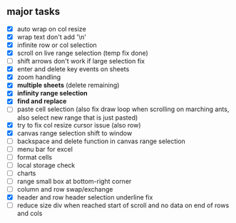 ## major tasks
- [x] auto wrap on col resize
- [x] wrap text don't add '\n'
- [x] infinite row or col selection
- [x] scroll on live range selection (temp fix done)
- [ ] shift arrows don't work if large selection fix
- [x] enter and delete key events on sheets
- [x] zoom handling
- [x] **multiple sheets** (delete remaining)
- [x] **infinity range selection**
- [x] **find and replace**
- [ ] paste cell selection (also fix draw loop when scrolling on marching ants, also select new range that is just pasted)
- [x] try to fix col resize cursor issue (also row)
- [x] canvas range selection shift to window
- [ ] backspace and delete function in canvas range selection
- [ ] menu bar for excel
- [ ] format cells
- [ ] local storage check
- [ ] charts
- [ ] range small box at bottom-right corner
- [ ] column and row swap/exchange
- [x] header and row header selection underline fix
- [ ] reduce size div when reached start of scroll and no data on end of rows and cols

<!--format options
dbl click for auto resize (--col done--)
aggregate funstions (--func made--)
find --half done--
replace function
save locally full sheet
text wrap --done--
col and row infinity selection



col auto resize ignores wrap --done--
call text wrapper on col resize -->